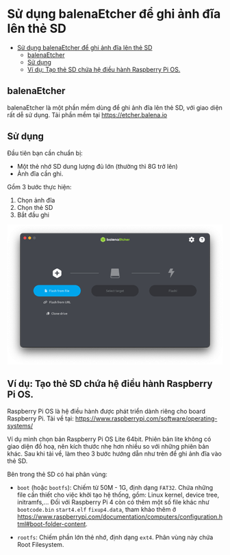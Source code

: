 # Sử dụng balenaEtcher để ghi ảnh đĩa lên thẻ SD

- [Sử dụng balenaEtcher để ghi ảnh đĩa lên thẻ SD](#sử-dụng-balenaetcher-để-ghi-ảnh-đĩa-lên-thẻ-sd)
	- [balenaEtcher](#balenaetcher)
	- [Sử dụng](#sử-dụng)
	- [Ví dụ: Tạo thẻ SD chứa hệ điều hành Raspberry Pi OS.](#ví-dụ-tạo-thẻ-sd-chứa-hệ-điều-hành-raspberry-pi-os)

## balenaEtcher

balenaEtcher là một phần mềm dùng để ghi ảnh đĩa lên thẻ SD, với giao diện rất dễ sử dụng. Tải phần mềm tại https://etcher.balena.io

## Sử dụng

Đầu tiên bạn cần chuẩn bị:

- Một thẻ nhớ SD dung lượng đủ lớn (thường thì 8G trở lên)
- Ảnh đĩa cần ghi.
  
Gồm 3 bước thực hiện:

1. Chọn ảnh đĩa
2. Chọn thẻ SD
3. Bắt đầu ghi

![alt text](<./assets/Screenshot 2025-04-19 at 22.19.06.png>)

## Ví dụ: Tạo thẻ SD chứa hệ điều hành Raspberry Pi OS.

Raspberry Pi OS là hệ điều hành được phát triển dành riêng cho board Raspberry Pi. Tải về tại: https://www.raspberrypi.com/software/operating-systems/

Ví dụ mình chọn bản Raspberry Pi OS Lite 64bit. Phiên bản lite không có giao diện đồ hoạ, nên kích thước nhẹ hơn nhiều so với những phiên bản khác. Sau khi tải về, làm theo 3 bước hướng dẫn như trên để ghi ảnh đĩa vào thẻ SD.

Bên trong thẻ SD có hai phân vùng:

- `boot` (hoặc `bootfs`): Chiếm từ 50M - 1G, định dạng `FAT32`. Chứa những file cần thiết cho việc khởi tạo hệ thống, gồm: Linux kernel, device tree, initramfs,... Đối với Raspberry Pi 4 còn có thêm một số file khác như `bootcode.bin` `start4.elf` `fixup4.data`, tham khảo thêm ở https://www.raspberrypi.com/documentation/computers/configuration.html#boot-folder-content.

- `rootfs`: Chiếm phần lớn thẻ nhớ, định dạng `ext4`. Phân vùng này chứa Root Filesystem.